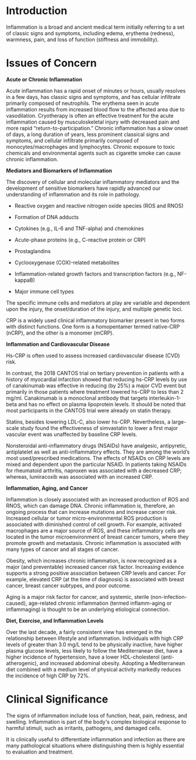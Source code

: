 # Introduction

Inflammation is a broad and ancient medical term initially referring to a set of classic signs and symptoms, including edema, erythema (redness), warmness, pain, and loss of function (stiffness and immobility).

# Issues of Concern

**Acute or Chronic Inflammation**

Acute inflammation has a rapid onset of minutes or hours, usually resolves in a few days, has classic signs and symptoms, and has cellular infiltrate primarily composed of neutrophils. The erythema seen in acute inflammation results from increased blood flow to the affected area due to vasodilation. Cryotherapy is often an effective treatment for the acute inflammation caused by musculoskeletal injury with decreased pain and more rapid “return-to-participation.” Chronic inflammation has a slow onset of days, a long duration of years, less prominent classical signs and symptoms, and cellular infiltrate primarily composed of monocytes/macrophages and lymphocytes. Chronic exposure to toxic chemicals and environmental agents such as cigarette smoke can cause chronic inflammation.

**Mediators and Biomarkers of Inflammation**

The discovery of cellular and molecular inflammatory mediators and the development of sensitive biomarkers have rapidly advanced our understanding of inflammation and its role in pathology.

- Reactive oxygen and reactive nitrogen oxide species (ROS and RNOS)

- Formation of DNA adducts

- Cytokines (e.g., IL-6 and TNF-alpha) and chemokines

- Acute-phase proteins (e.g., C-reactive protein or CRP)

- Prostaglandins

- Cyclooxygenase (COX)-related metabolites

- Inflammation-related growth factors and transcription factors (e.g., NF-kappaB)

- Major immune cell types

The specific immune cells and mediators at play are variable and dependent upon the injury, the onset/duration of the injury, and multiple genetic loci.

CRP is a widely used clinical inflammatory biomarker present in two forms with distinct functions. One form is a homopentamer termed native-CRP (nCRP), and the other is a monomer (mCRP).

**Inflammation and Cardiovascular Disease**

Hs-CRP is often used to assess increased cardiovascular disease (CVD) risk.

In contrast, the 2018 CANTOS trial on tertiary prevention in patients with a history of myocardial infarction showed that reducing hs-CRP levels by use of canakinumab was effective in reducing (by 25%) a major CVD event but primarily in those patients where treatment lowered hs-CRP to less than 2 mg/ml. Canakinumab is a monoclonal antibody that targets interleukin-1-beta and has no effect on plasma lipoprotein levels. It should be noted that most participants in the CANTOS trial were already on statin therapy.

Statins, besides lowering LDL-C, also lower hs-CRP. Nevertheless, a large-scale study found the effectiveness of simvastatin to lower a first major vascular event was unaffected by baseline CRP levels.

Nonsteroidal anti-inflammatory drugs (NSAIDs) have analgesic, antipyretic, antiplatelet as well as anti-inflammatory effects. They are among the world’s most used/prescribed medications. The effects of NSAIDs on CRP levels are mixed and dependent upon the particular NSAID. In patients taking NSAIDs for rheumatoid arthritis, naproxen was associated with a decreased CRP; whereas, lumiracoxib was associated with an increased CRP.

**Inflammation, Aging, and Cancer**

Inflammation is closely associated with an increased production of ROS and RNOS, which can damage DNA. Chronic inflammation is, therefore, an ongoing process that can increase mutations and increase cancer risk. Increased cellular or tumor micro-environmental ROS production is associated with diminished control of cell growth. For example, activated macrophages are a major source of ROS, and these inflammatory cells are located in the tumor microenvironment of breast cancer tumors, where they promote growth and metastasis. Chronic inflammation is associated with many types of cancer and all stages of cancer.

Obesity, which increases chronic inflammation, is now recognized as a major (and preventable) increased cancer risk factor. Increasing evidence supports a strong positive association between CRP levels and cancer. For example, elevated CRP (at the time of diagnosis) is associated with breast cancer, breast cancer subtypes, and poor outcome.

Aging is a major risk factor for cancer, and systemic, sterile (non-infection-caused), age-related chronic inflammation (termed inflamm-aging or inflammaging) is thought to be an underlying etiological connection.

**Diet, Exercise, and Inflammation Levels**

Over the last decade, a fairly consistent view has emerged in the relationship between lifestyle and inflammation. Individuals with high CRP levels of greater than 3.0 mg/L tend to be physically inactive, have higher plasma glucose levels, less likely to follow the Mediterranean diet, have a higher incidence of hypertension, have a lower HDL-cholesterol (anti-atherogenic), and increased abdominal obesity. Adopting a Mediterranean diet combined with a medium level of physical activity markedly reduces the incidence of high CRP by 72%.

# Clinical Significance

The signs of inflammation include loss of function, heat, pain, redness, and swelling. Inflammation is part of the body's complex biological response to harmful stimuli, such as irritants, pathogens, and damaged cells.

It is clinically useful to differentiate inflammation and infection as there are many pathological situations where distinguishing them is highly essential to evaluation and treatment.